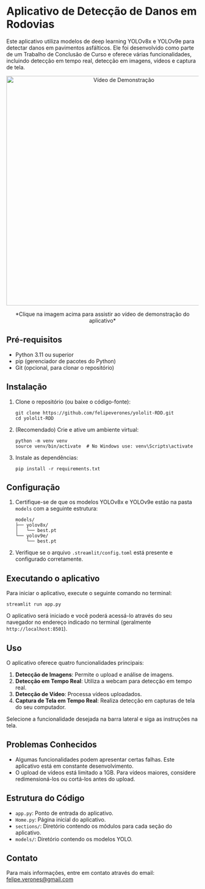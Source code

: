 # Aplicativo de Detecção de Danos em Rodovias

Este aplicativo utiliza modelos de deep learning YOLOv8x e YOLOv9e para detectar danos em pavimentos asfálticos. Ele foi desenvolvido como parte de um Trabalho de Conclusão de Curso e oferece várias funcionalidades, incluindo detecção em tempo real, detecção em imagens, vídeos e captura de tela.

<p align="center">
  <a href="https://youtu.be/DTf12ZWyYDk">
    <img src="https://img.youtube.com/vi/DTf12ZWyYDk/0.jpg" alt="Vídeo de Demonstração" width="600">
  </a>
</p>

<p align="center">
*Clique na imagem acima para assistir ao vídeo de demonstração do aplicativo*
</p>


## Pré-requisitos

- Python 3.11 ou superior
- pip (gerenciador de pacotes do Python)
- Git (opcional, para clonar o repositório)

## Instalação

1. Clone o repositório (ou baixe o código-fonte):
   ```
   git clone https://github.com/felipeverones/yololit-RDD.git
   cd yololit-RDD
   ```

2. (Recomendado) Crie e ative um ambiente virtual:
   ```
   python -m venv venv
   source venv/bin/activate  # No Windows use: venv\Scripts\activate
   ```

3. Instale as dependências:
   ```
   pip install -r requirements.txt
   ```

## Configuração

1. Certifique-se de que os modelos YOLOv8x e YOLOv9e estão na pasta `models` com a seguinte estrutura:
   ```
   models/
   ├── yolov8x/
   │   └── best.pt
   └── yolov9e/
       └── best.pt
   ```

2. Verifique se o arquivo `.streamlit/config.toml` está presente e configurado corretamente.

## Executando o aplicativo

Para iniciar o aplicativo, execute o seguinte comando no terminal:

```
streamlit run app.py
```


O aplicativo será iniciado e você poderá acessá-lo através do seu navegador no endereço indicado no terminal (geralmente `http://localhost:8501`).

## Uso

O aplicativo oferece quatro funcionalidades principais:

1. **Detecção de Imagens**: Permite o upload e análise de imagens.
2. **Detecção em Tempo Real**: Utiliza a webcam para detecção em tempo real.
3. **Detecção de Vídeo**: Processa vídeos uploadados.
4. **Captura de Tela em Tempo Real**: Realiza detecção em capturas de tela do seu computador.

Selecione a funcionalidade desejada na barra lateral e siga as instruções na tela.

## Problemas Conhecidos

- Algumas funcionalidades podem apresentar certas falhas. Este aplicativo está em constante desenvolvimento.
- O upload de vídeos está limitado a 1GB. Para vídeos maiores, considere redimensioná-los ou cortá-los antes do upload.




## Estrutura do Código

- `app.py`: Ponto de entrada do aplicativo.
- `Home.py`: Página inicial do aplicativo.
- `sections/`: Diretório contendo os módulos para cada seção do aplicativo.
- `models/`: Diretório contendo os modelos YOLO.


## Contato

Para mais informações, entre em contato através do email: felipe.verones@gmail.com
